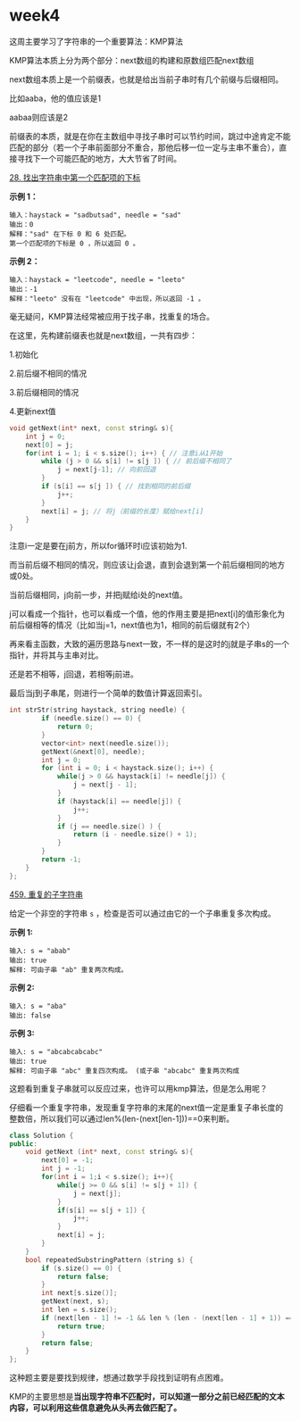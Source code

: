 # week4

这周主要学习了字符串的一个重要算法：KMP算法

KMP算法本质上分为两个部分：next数组的构建和原数组匹配next数组

next数组本质上是一个前缀表，也就是给出当前子串时有几个前缀与后缀相同。

比如aaba，他的值应该是1

aabaa则应该是2

前缀表的本质，就是在你在主数组中寻找子串时可以节约时间，跳过中途肯定不能匹配的部分（若一个子串前面部分不重合，那他后移一位一定与主串不重合），直接寻找下一个可能匹配的地方，大大节省了时间。

[28. 找出字符串中第一个匹配项的下标](https://leetcode.cn/problems/find-the-index-of-the-first-occurrence-in-a-string/)

**示例 1：**

```
输入：haystack = "sadbutsad", needle = "sad"
输出：0
解释："sad" 在下标 0 和 6 处匹配。
第一个匹配项的下标是 0 ，所以返回 0 。
```

**示例 2：**

```
输入：haystack = "leetcode", needle = "leeto"
输出：-1
解释："leeto" 没有在 "leetcode" 中出现，所以返回 -1 。
```



毫无疑问，KMP算法经常被应用于找子串，找重复的场合。

在这里，先构建前缀表也就是next数组，一共有四步：

1.初始化

2.前后缀不相同的情况

3.前后缀相同的情况

4.更新next值

```cpp
void getNext(int* next, const string& s){
    int j = 0;
    next[0] = j;
    for(int i = 1; i < s.size(); i++) { // 注意i从1开始
        while (j > 0 && s[i] != s[j ]) { // 前后缀不相同了
            j = next[j-1]; // 向前回退
        }
        if (s[i] == s[j ]) { // 找到相同的前后缀
            j++;
        }
        next[i] = j; // 将j（前缀的长度）赋给next[i]
    }
}
```

注意i一定是要在j前方，所以for循环时i应该初始为1.

而当前后缀不相同的情况，则应该让j会退，直到会退到第一个前后缀相同的地方或0处。

当前后缀相同，j向前一步，并把j赋给i处的next值。

j可以看成一个指针，也可以看成一个值，他的作用主要是把next[i]的值形象化为前后缀相等的情况（比如当j=1，next值也为1，相同的前后缀就有2个）

再来看主函数，大致的遍历思路与next一致，不一样的是这时的j就是子串s的一个指针，并将其与主串对比。

还是若不相等，j回退，若相等j前进。

最后当j到子串尾，则进行一个简单的数值计算返回索引。

```cpp
int strStr(string haystack, string needle) {
        if (needle.size() == 0) {
            return 0;
        }
        vector<int> next(needle.size());
        getNext(&next[0], needle);
        int j = 0;
        for (int i = 0; i < haystack.size(); i++) {
            while(j > 0 && haystack[i] != needle[j]) {
                j = next[j - 1];
            }
            if (haystack[i] == needle[j]) {
                j++;
            }
            if (j == needle.size() ) {
                return (i - needle.size() + 1);
            }
        }
        return -1;
    }
};
```

[459. 重复的子字符串](https://leetcode.cn/problems/repeated-substring-pattern/)

给定一个非空的字符串 `s` ，检查是否可以通过由它的一个子串重复多次构成。

 

**示例 1:**

```
输入: s = "abab"
输出: true
解释: 可由子串 "ab" 重复两次构成。
```

**示例 2:**

```
输入: s = "aba"
输出: false
```

**示例 3:**

```
输入: s = "abcabcabcabc"
输出: true
解释: 可由子串 "abc" 重复四次构成。 (或子串 "abcabc" 重复两次构成
```

这题看到重复子串就可以反应过来，也许可以用kmp算法，但是怎么用呢？

仔细看一个重复字符串，发现重复字符串的末尾的next值一定是重复子串长度的整数倍，所以我们可以通过len%(len-(next[len-1]))==0来判断。

```cpp
class Solution {
public:
    void getNext (int* next, const string& s){
        next[0] = -1;
        int j = -1;
        for(int i = 1;i < s.size(); i++){
            while(j >= 0 && s[i] != s[j + 1]) {
                j = next[j];
            }
            if(s[i] == s[j + 1]) {
                j++;
            }
            next[i] = j;
        }
    }
    bool repeatedSubstringPattern (string s) {
        if (s.size() == 0) {
            return false;
        }
        int next[s.size()];
        getNext(next, s);
        int len = s.size();
        if (next[len - 1] != -1 && len % (len - (next[len - 1] + 1)) == 0) {
            return true;
        }
        return false;
    }
};
```

这种题主要是要找到规律，想通过数学手段找到证明有点困难。

KMP的主要思想是**当出现字符串不匹配时，可以知道一部分之前已经匹配的文本内容，可以利用这些信息避免从头再去做匹配了。**